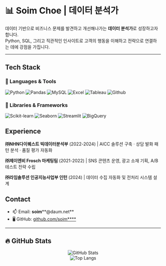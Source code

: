 <h1>📊 Soim Choe | 데이터 분석가</h1>

<p>
데이터 기반으로 비즈니스 문제를 발견하고 개선해나가는 <strong>데이터 분석가</strong>로 성장하고자 합니다.
<br>Python, SQL, 그리고 직관적인 인사이트로 고객의 행동을 이해하고 전략으로 연결하는 데에 강점을 가집니다.
</p>

---
## Tech Stack

### 🔨 Languages & Tools
![Python](https://img.shields.io/badge/-Python-3776AB?style=flat-square&logo=python&logoColor=white)
![Pandas](https://img.shields.io/badge/-Pandas-150458?style=flat-square&logo=pandas&logoColor=white)
![MySQL](https://img.shields.io/badge/-MySQL-4479A1?style=flat-square&logo=mysql&logoColor=white)
![Excel](https://img.shields.io/badge/-Excel-217346?style=flat-square&logo=microsoft-excel&logoColor=white)
![Tableau](https://img.shields.io/badge/-Tableau-E97627?style=flat-square&logo=tableau&logoColor=white)
![Github](https://img.shields.io/badge/-Github-181717?style=flat-square&logo=github&logoColor=white)

### 🧠 Libraries & Frameworks
![Scikit-learn](https://img.shields.io/badge/-Scikit--learn-F7931E?style=flat-square&logo=scikitlearn&logoColor=white)
![Seaborn](https://img.shields.io/badge/-Seaborn-2E5C6E?style=flat-square)
![Streamlit](https://img.shields.io/badge/-Streamlit-FF4B4B?style=flat-square&logo=streamlit&logoColor=white)
![BigQuery](https://img.shields.io/badge/-BigQuery-4285F4?style=flat-square&logo=googlecloud&logoColor=white)


## Experience

**㈜NHN다이퀘스트 빅데이터분석부**  (2022-2024) | AICC 솔루션 구축 · 상담 발화 패턴 분석 · 품질 평가 자동화

**㈜제이엔비 Frosch 마케팅팀**  (2021-2022)  | SNS 콘텐츠 운영, 광고 소재 기획, A/B 테스트 전략 수립

**㈜라임솔루션 인공지능사업부 인턴** (2024) |  데이터 수집 자동화 및 전처리 시스템 설계


## Contact

- 📫 Email: **soim****@daum.net**  
- 🖥️ GitHub: [github.com/soim****](https://github.com/soim****)

---

## 🔥 GitHub Stats

<p align="center">
  <img src="https://github-readme-stats.vercel.app/api?username=Clinda02&show_icons=true&theme=default" alt="GitHub Stats" />
  <br>
  <img src="https://github-readme-stats.vercel.app/api/top-langs/?username=Clinda02&layout=compact" alt="Top Langs" />
</p>

